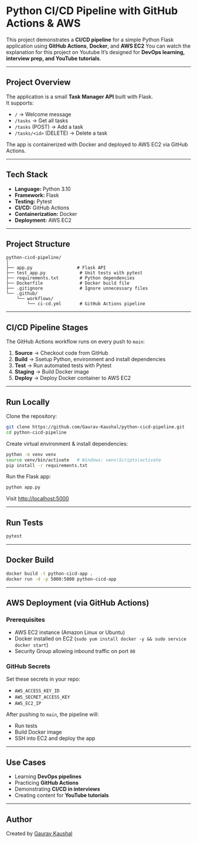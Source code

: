 # Python CI/CD Pipeline with GitHub Actions & AWS

This project demonstrates a **CI/CD pipeline** for a simple Python Flask application using **GitHub Actions**, **Docker**, and **AWS EC2** You can watch the explanation for this project on Youtube
It’s designed for **DevOps learning, interview prep, and YouTube tutorials**.

---

## Project Overview
The application is a small **Task Manager API** built with Flask.  
It supports:
- `/` → Welcome message  
- `/tasks` → Get all tasks  
- `/tasks` (POST) → Add a task  
- `/tasks/<id>` (DELETE) → Delete a task  

The app is containerized with Docker and deployed to AWS EC2 via GitHub Actions.

---

##  Tech Stack
- **Language:** Python 3.10  
- **Framework:** Flask  
- **Testing:** Pytest  
- **CI/CD:** GitHub Actions  
- **Containerization:** Docker  
- **Deployment:** AWS EC2  

---

## Project Structure
```plaintext
python-cicd-pipeline/
│
├── app.py                 # Flask API
├── test_app.py             # Unit tests with pytest
├── requirements.txt        # Python dependencies
├── Dockerfile              # Docker build file
├── .gitignore              # Ignore unnecessary files
└── .github/
    └── workflows/
        └── ci-cd.yml       # GitHub Actions pipeline
```

---

## CI/CD Pipeline Stages
The GitHub Actions workflow runs on every push to `main`:

1. **Source** → Checkout code from GitHub  
2. **Build** → Ssetup Python, environment and install dependencies 
3. **Test** → Run automated tests with Pytest  
4. **Staging** → Build Docker image  
5. **Deploy** → Deploy Docker container to AWS EC2  

---

## Run Locally
Clone the repository:
```bash
git clone https://github.com/Gaurav-Kaushal/python-cicd-pipeline.git
cd python-cicd-pipeline
```

Create virtual environment & install dependencies:
```bash
python -m venv venv
source venv/bin/activate   # Windows: venv\Scripts\activate
pip install -r requirements.txt
```

Run the Flask app:
```bash
python app.py
```

Visit [http://localhost:5000](http://localhost:5000)

---

## Run Tests
```bash
pytest
```

---

## Docker Build
```bash
docker build -t python-cicd-app .
docker run -d -p 5000:5000 python-cicd-app
```

---

## AWS Deployment (via GitHub Actions)

### Prerequisites
- AWS EC2 instance (Amazon Linux or Ubuntu)  
- Docker installed on EC2 (`sudo yum install docker -y && sudo service docker start`)  
- Security Group allowing inbound traffic on port `80`  

### GitHub Secrets
Set these secrets in your repo:  
- `AWS_ACCESS_KEY_ID`  
- `AWS_SECRET_ACCESS_KEY`  
- `AWS_EC2_IP`  

After pushing to `main`, the pipeline will:  
- Run tests  
- Build Docker image  
- SSH into EC2 and deploy the app  

---

## Use Cases
- Learning **DevOps pipelines**  
- Practicing **GitHub Actions**  
- Demonstrating **CI/CD in interviews**  
- Creating content for **YouTube tutorials**  

---

## Author
Created by [Gaurav Kaushal](https://github.com/Gaurav-Kaushal)
